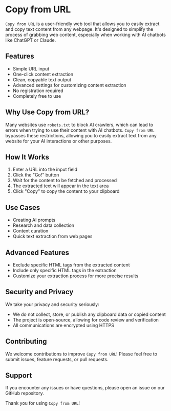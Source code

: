 # Copy from URL

`Copy from URL` is a user-friendly web tool that allows you to easily extract and copy text content from any webpage. It's designed to simplify the process of grabbing web content, especially when working with AI chatbots like ChatGPT or Claude.

## Features

- Simple URL input
- One-click content extraction
- Clean, copyable text output
- Advanced settings for customizing content extraction
- No registration required
- Completely free to use

## Why Use Copy from URL?

Many websites use `robots.txt` to block AI crawlers, which can lead to errors when trying to use their content with AI chatbots. `Copy from URL` bypasses these restrictions, allowing you to easily extract text from any website for your AI interactions or other purposes.

## How It Works

1. Enter a URL into the input field
2. Click the "Go!" button
3. Wait for the content to be fetched and processed
4. The extracted text will appear in the text area
5. Click "Copy" to copy the content to your clipboard

## Use Cases

- Creating AI prompts
- Research and data collection
- Content curation
- Quick text extraction from web pages

## Advanced Features

- Exclude specific HTML tags from the extracted content
- Include only specific HTML tags in the extraction
- Customize your extraction process for more precise results

## Security and Privacy

We take your privacy and security seriously:

- We do not collect, store, or publish any clipboard data or copied content
- The project is open-source, allowing for code review and verification
- All communications are encrypted using HTTPS

## Contributing

We welcome contributions to improve `Copy from URL`! Please feel free to submit issues, feature requests, or pull requests.

## Support

If you encounter any issues or have questions, please open an issue on our GitHub repository.

Thank you for using `Copy from URL`!
